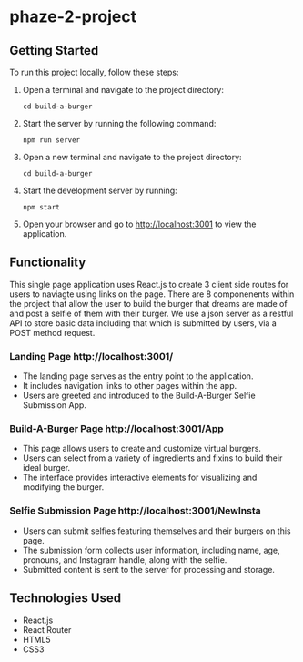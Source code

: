 # phaze-2-project

## Getting Started

To run this project locally, follow these steps:

1. Open a terminal and navigate to the project directory:
    ```
    cd build-a-burger
    ```

2. Start the server by running the following command:
    ```
    npm run server
    ```

3. Open a new terminal and navigate to the project directory:
    ```
    cd build-a-burger
    ```

4. Start the development server by running:
    ```
    npm start
    ```

5. Open your browser and go to [http://localhost:3001](http://localhost:3001) to view the application.

## Functionality

This single page application uses React.js to create 3 client side routes for users to naviagte using links on the page. 
There are 8 componenents within the project that allow the user to build the burger that dreams are made of and post a selfie of 
them with their burger. We use a json server as a restful API to store basic data including that which is submitted by users, 
via a POST method request. 

### Landing Page http://localhost:3001/

- The landing page serves as the entry point to the application.
- It includes navigation links to other pages within the app.
- Users are greeted and introduced to the Build-A-Burger Selfie Submission App.

### Build-A-Burger Page http://localhost:3001/App

- This page allows users to create and customize virtual burgers.
- Users can select from a variety of ingredients and fixins to build their ideal burger.
- The interface provides interactive elements for visualizing and modifying the burger.

### Selfie Submission Page http://localhost:3001/NewInsta

- Users can submit selfies featuring themselves and their burgers on this page.
- The submission form collects user information, including name, age, pronouns, and Instagram handle, along with the selfie.
- Submitted content is sent to the server for processing and storage.

## Technologies Used

- React.js
- React Router
- HTML5
- CSS3